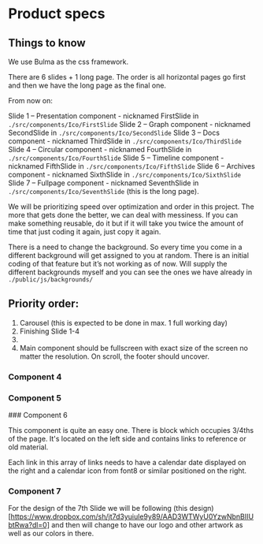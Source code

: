 # Product specs

## Things to know

We use Bulma as the css framework.

There are 6 slides + 1 long page. The order is all horizontal pages go first and then we have the long page as the final one.

From now on:

Slide 1 – Presentation component - nicknamed FirstSlide in `./src/components/Ico/FirstSlide`
Slide 2 – Graph component - nicknamed SecondSlide in `./src/components/Ico/SecondSlide`
Slide 3 – Docs component - nicknamed ThirdSlide in `./src/components/Ico/ThirdSlide`
Slide 4 – Circular component - nicknamed FourthSlide in `./src/components/Ico/FourthSlide`
Slide 5 – Timeline component - nicknamed FifthSlide in `./src/components/Ico/FifthSlide`
Slide 6 – Archives component - nicknamed SixthSlide in `./src/components/Ico/SixthSlide`
Slide 7 – Fullpage component - nicknamed SeventhSlide in `./src/components/Ico/SeventhSlide` (this is the long page).

We will be prioritizing speed over optimization and order in this project. The more that gets done the better, we can deal with messiness. If you can make something reusable, do it but if it will take you twice the amount of time that just coding it again, just copy it again.

There is a need to change the background. So every time you come in a different background will get assigned to you at random. There is an initial coding of that feature but it’s not working as of now. Will supply the different backgrounds myself and you can see the ones we have already in `./public/js/backgrounds/`

## Priority order:

1. Carousel (this is expected to be done in max. 1 full working day)
2. Finishing Slide 1-4
3.
4. Main component should be fullscreen with exact size of the screen no matter the resolution. On scroll, the footer should uncover.

### Component 4

### Component 5

### Component 6

This component is quite an easy one. There is block which occupies 3/4ths of the page. It's located on the left side and contains links to reference or old material.

Each link in this array of links needs to have a calendar date displayed on the right and a calendar icon from font8 or similar positioned on the right.

### Component 7

For the design of the 7th Slide we will be following (this design)[https://www.dropbox.com/sh/jt7d3yuiule9y89/AAD3WTWyU0YzwNbnBIIUbtRwa?dl=0] and then will change to have our logo and other artwork as well as our colors in there.
